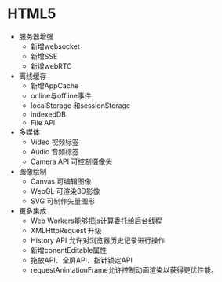 # HTML5
- 服务器增强
    - 新增websocket
    - 新增SSE
    - 新增webRTC
- 离线缓存
    - 新增AppCache
    - online与offline事件
    - localStorage 和sessionStorage
    - indexedDB
    - File API
- 多媒体
    - Video 视频标签
    - Audio 音频标签
    - Camera API 可控制摄像头
- 图像绘制
    - Canvas 可编辑图像
    - WebGL 可渲染3D影像
    - SVG 可制作矢量图形
- 更多集成
    - Web Workers能够把js计算委托给后台线程
    - XMLHttpRequest 升级
    - History API 允许对浏览器历史记录进行操作
    - 新增conentEditable属性
    - 拖放API、全屏API、指针锁定API
    - requestAnimationFrame允许控制动画渲染以获得更优性能。